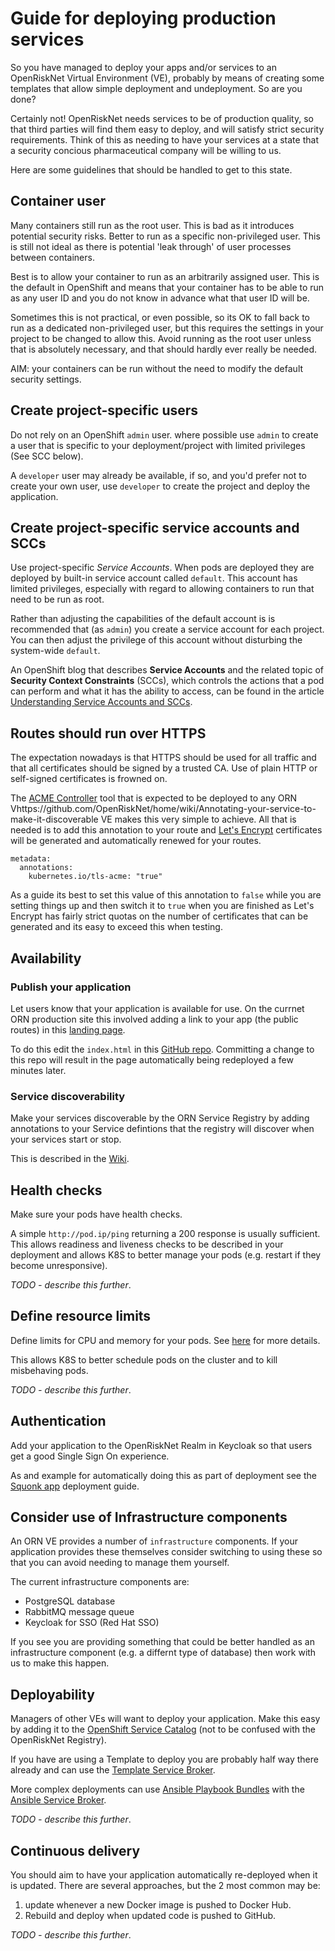 # Guide for deploying production services

So you have managed to deploy your apps and/or services to an OpenRiskNet Virtual Environment (VE),
probably by means of creating some templates that allow simple deployment and undeployment. So are you done?

Certainly not! OpenRiskNet needs services to be of production quality, so that third parties will find
them easy to deploy, and will satisfy strict security requirements. Think of this as needing to have your
services at a state that a security concious pharmaceutical company will be willing to us.

Here are some guidelines that should be handled to get to this state.

## Container user

Many containers still run as the root user. This is bad as it introduces potential security risks.
Better to run as a specific non-privileged user. This is still not ideal as there is potential 
'leak through' of user processes between containers.

Best is to allow your container to run as an arbitrarily assigned user. This is the default in OpenShift and
means that your container has to be able to run as any user ID and you do not know in advance what that user 
ID will be.

Sometimes this is not practical, or even possible, so its OK to fall back to run as a dedicated non-privileged
user, but this requires the settings in your project to be changed to allow this. 
Avoid running as the root user unless that is absolutely necessary, and that should hardly ever really be needed.

AIM: your containers can be run without the need to modify the default security settings.

## Create project-specific users

Do not rely on an OpenShift `admin` user. where possible use `admin` to create
a user that is specific to your deployment/project with limited privileges
(See SCC below).

A `developer` user may already be available, if so, and you'd prefer not
to create your own user, use `developer` to create the project
and deploy the application.

## Create project-specific service accounts and SCCs

Use project-specific _Service Accounts_. When pods are deployed they
are deployed by built-in service account called `default`. This account
has limited privileges, especially with regard to allowing containers to run
that need to be run as root.

Rather than adjusting the capabilities of the  default account is is
recommended that (as `admin`) you create a service account
for each project. You can then adjust the privilege of this account
without disturbing the system-wide `default`.

An OpenShift blog that describes **Service Accounts** and the related topic
of **Security Context Constraints** (SCCs), which controls the actions that a
pod can perform and what it has the ability to access, can be found
in the article [Understanding Service Accounts and SCCs](https://blog.openshift.com/understanding-service-accounts-sccs/).

## Routes should run over HTTPS

The expectation nowadays is that HTTPS should be used for all traffic and that all certificates should be signed by 
a trusted CA. Use of plain HTTP or self-signed certificates is frowned on.

The [ACME Controller](acme-controller) tool that is expected to be deployed to any ORN Vhttps://github.com/OpenRiskNet/home/wiki/Annotating-your-service-to-make-it-discoverable VE makes this very simple to 
achieve. All that is needed is to add this annotation to your route and [Let's Encrypt](https://letsencrypt.org/) 
certificates will be generated and automatically renewed for your routes.
```
metadata:
  annotations:
    kubernetes.io/tls-acme: "true"
``` 
As a guide its best to set this value of this annotation to `false` while you are setting things up and then switch 
it to `true` when you are finished as Let's Encrypt has fairly strict quotas on the number of certificates that 
can be generated and its easy to exceed this when testing.

## Availability

### Publish your application
Let users know that your application is available for use.
On the currnet ORN production site this involved adding a link to your app (the public routes) in this 
[landing page](https://home.prod.openrisknet.org/).

To do this edit the `index.html` in this [GitHub repo](https://github.com/OpenRiskNet/landing_page).
Committing a change to this repo will result in the page automatically being redeployed a few minutes 
later.

### Service discoverability
Make your services discoverable by the ORN Service Registry by adding annotations to your Service defintions that the 
registry will discover when your services start or stop.

This is described in the [Wiki](https://github.com/OpenRiskNet/home/wiki/Annotating-your-service-to-make-it-discoverable).

## Health checks
Make sure your pods have health checks.

A simple `http://pod.ip/ping` returning a 200 response is usually sufficient.
This allows readiness and liveness checks to be described in your deployment and allows K8S to better
manage your pods (e.g. restart if they become unresponsive).

_TODO - describe this further_.

## Define resource limits

Define limits for CPU and memory for your pods. See [here](https://docs.openshift.org/3.7/dev_guide/compute_resources.html) 
for more details.

This allows K8S to better schedule pods on the cluster and to kill misbehaving pods.

_TODO - describe this further_.

## Authentication

Add your application to the OpenRiskNet Realm in Keycloak so that users get a good Single Sign On experience. 

As and example for automatically doing this as part of deployment see the 
[Squonk app](https://github.com/InformaticsMatters/squonk/blob/openshift/openshift/templates/README.md) 
deployment guide.

## Consider use of Infrastructure components

An ORN VE provides a number of `infrastructure` components. If your application provides these themselves consider
switching to using these so that you can avoid needing to manage them yourself.

The current infrastructure components are:

* PostgreSQL database
* RabbitMQ message queue
* Keycloak for SSO (Red Hat SSO)

If you see you are providing something that could be better handled as an infrastructure component (e.g. a differnt type
of database) then work with us to make this happen. 

## Deployability

Managers of other VEs will want to deploy your application. Make this easy by adding it to the 
[OpenShift Service Catalog](https://docs.openshift.org/latest/architecture/service_catalog/index.html)
(not to be confused with the OpenRiskNet Registry).

If you have are using a Template to deploy you are probably half way there already and can use the 
[Template Service Broker](https://docs.openshift.org/latest/architecture/service_catalog/template_service_broker.html).

More complex deployments can use 
[Ansible Playbook Bundles](https://docs.openshift.org/latest/apb_devel/index.html) with the 
[Ansible Service Broker](https://docs.openshift.org/latest/architecture/service_catalog/ansible_service_broker.html).
 
_TODO - describe this further_. 

## Continuous delivery

You should aim to have your application automatically re-deployed when it is updated.
There are several approaches, but the 2 most common may be:

1. update whenever a new Docker image is pushed to Docker Hub.
1. Rebuild and deploy when updated code is pushed to GitHub.

_TODO - describe this further_.


